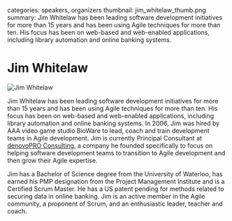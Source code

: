 categories: speakers, organizers
thumbnail: jim_whitelaw_thumb.png
summary: Jim Whitelaw has been leading software development initiatives for more than 15 years and has been using Agile techniques for more than ten. His focus has been on web-based and web-enabled applications, including library automation and online banking systems.

# Jim Whitelaw

![Jim Whitelaw](/attachments/jim_whitelaw_resized.jpg)

Jim Whitelaw has been leading software development initiatives for more than 15 years and has been using Agile techniques for more than ten. His focus has been on web-based and web-enabled applications, including library automation and online banking systems. In 2006, Jim was hired by AAA video game studio BioWare to lead, coach and train development teams in Agile development. Jim is currently Principal Consultant at <a href="http://denovopro.ca/">denovoPRO Consulting</a>, a company he founded specifically to focus on helping software development teams to transition to Agile development and then grow their Agile expertise.

Jim has a Bachelor of Science degree from the University of Waterloo, has earned his PMP designation from the Project Management Institute and is a Certified Scrum Master. He has a US patent pending for methods related to securing data in online banking. Jim is an active member in the Agile community, a proponent of Scrum, and an enthusiastic leader, teacher and coach.
